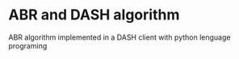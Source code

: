 # ABR and DASH algorithm

ABR algorithm implemented in a DASH client with python lenguage programing
